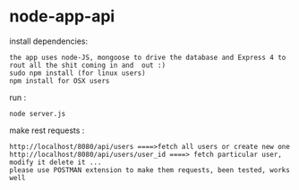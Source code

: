 node-app-api
============

install dependencies:


	the app uses node-JS, mongoose to drive the database and Express 4 to rout all the shit coming in and  out :)
	sudo npm install (for linux users)
	npm install for OSX users

run :

	node server.js 

make rest requests :

	http://localhost/8080/api/users ====>fetch all users or create new one 
	http://localhost/8080/api/users/user_id ====> fetch particular user, modify it delete it ...
	please use POSTMAN extension to make them requests, been tested, works well
	

